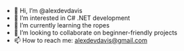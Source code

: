 - 👋 Hi, I’m @alexdevdavis
- 👀 I’m interested in C# .NET development
- 🌱 I’m currently learning the ropes
- 💞️ I’m looking to collaborate on beginner-friendly projects
- 📫 How to reach me: alexdevdavis@gmail.com

<!---
alexdevdavis/alexdevdavis is a ✨ special ✨ repository because its `README.md` (this file) appears on your GitHub profile.
You can click the Preview link to take a look at your changes.
--->
